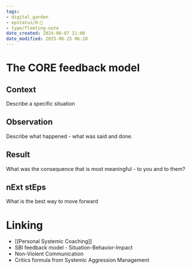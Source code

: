 ```yaml
---
tags: 
- digital_garden
- epstatus/0-🌰
- type/fleeting-note
date_created: 2024-06-07 21:08
date_modified: 2025-06-25 06:10
---
```

# The CORE feedback model

## Context

Describe a specific situation

## Observation

Describe what happened - what was said and done.

## Result

What was the consequence that is most meaningful - to you and to them?

## nExt stEps

What is the best way to move forward

# Linking

+ [[Personal Systemic Coaching]]
+ SBI feedback model - Situation-Behavior-Impact
+ Non-Violent Communication
+ Critics formula from Systemic Aggression Management

